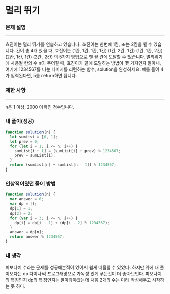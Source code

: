 # 멀리 뛰기

### 문제 설명

---

효진이는 멀리 뛰기를 연습하고 있습니다. 효진이는 한번에 1칸, 또는 2칸을 뛸 수 있습니다. 칸이 총 4개 있을 때, 효진이는
(1칸, 1칸, 1칸, 1칸)
(1칸, 2칸, 1칸)
(1칸, 1칸, 2칸)
(2칸, 1칸, 1칸)
(2칸, 2칸)
의 5가지 방법으로 맨 끝 칸에 도달할 수 있습니다. 멀리뛰기에 사용될 칸의 수 n이 주어질 때, 효진이가 끝에 도달하는 방법이 몇 가지인지 알아내, 여기에 1234567를 나눈 나머지를 리턴하는 함수, solution을 완성하세요. 예를 들어 4가 입력된다면, 5를 return하면 됩니다.

### 제한 사항

---

n은 1 이상, 2000 이하인 정수입니다.

### 내 풀이(성공)

```javascript
function solution(n) {
  let sumList = [0, 1];
  let prev = 0;
  for (let i = 1; i <= n; i++) {
    sumList[i + 1] = (sumList[i] + prev) % 1234567;
    prev = sumList[i];
  }
  return (sumList[n] + sumList[n - 1]) % 1234567;
}
```

### 인상적이였던 풀이 방법

```javascript
function solution(n) {
  var answer = 0;
  var dp = [];
  dp[1] = 1;
  dp[2] = 2;
  for (var i = 3; i <= n; i++) {
    dp[i] = dp[i - 1] + (dp[i - 2] % 1234567);
  }
  answer = dp[n];
  return answer % 1234567;
}
```

### 내 생각

피보나치 수라는 문제를 성공해본적이 있어서 쉽게 떠올릴 수 있었다.
하지만 위에 내 풀이보다는 dp 다이나믹 프로그래밍으로 가독성 있게 푸는것이 더 좋아보인다.
피보나치의 특징인지 dp의 특징인지는 알아봐야겠는데 처음 2개의 수는 미리 작성해두고 시작하는 듯 하다.
